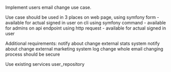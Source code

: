 Implement users email change use case.

Use case should be used in 3 places
on web page, using symfony form - available for actual signed in user
on cli using symfony command - available for admins
on api endpoint using http request - available for actual signed in user

Additional requirements:
notify about change external stats system
notify about change external marketing system
log change
whole email changing process should be secure

Use existing services
user_repository

